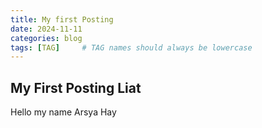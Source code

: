 ```yaml
---
title: My first Posting
date: 2024-11-11
categories: blog
tags: [TAG]     # TAG names should always be lowercase
---
```



## My First Posting Liat

Hello my name  Arsya Hay
